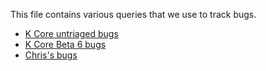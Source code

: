 This file contains various queries that we use to track bugs.

- [K Core untriaged bugs](https://github.com/issues?utf8=%E2%9C%93&q=no%3Amilestone+is%3Aissue+user%3Aaspnet+is%3Aopen+-repo%3Aaspnet%2Frouting+-repo%3Aaspnet%2Fannouncements+-repo%3Aaspnet%2Faspnet-docker+-repo%3Aaspnet%2Ftemplates+-repo%3Aaspnet%2Fmusicstore+-repo%3Aaspnet%2Ftooling+-repo%3Aaspnet%2Ftooling-internal+-repo%3Aaspnet%2Fexternal+-repo%3Aaspnet%2Fmvc+-repo%3Aaspnet%2Frazor+-repo%3Aaspnet%2Fentityframework+-repo%3Aaspnet%2Fidentity+-repo%3Aaspnet%2Fdocs+-repo%3Aaspnet%2Fhome+)
- [K Core Beta 6 bugs](https://github.com/issues?utf8=%E2%9C%93&q=milestone%3A1.0.0-beta6+is%3Aissue+user%3Aaspnet+is%3Aopen+-repo%3Aaspnet%2Frouting+-repo%3Aaspnet%2Fannouncements+-repo%3Aaspnet%2Faspnet-docker+-repo%3Aaspnet%2Ftemplates+-repo%3Aaspnet%2Fmusicstore+-repo%3Aaspnet%2Ftooling+-repo%3Aaspnet%2Ftooling-internal+-repo%3Aaspnet%2Fexternal+-repo%3Aaspnet%2Fmvc+-repo%3Aaspnet%2Frazor+-repo%3Aaspnet%2Fentityframework+-repo%3Aaspnet%2Fidentity+-repo%3Aaspnet%2Fdocs+-repo%3Aaspnet%2Fhome+)
 - [Chris's bugs](https://github.com/issues?utf8=%E2%9C%93&q=is%3Aopen+is%3Aissue+assignee%3ATratcher+milestone%3A1.0.0-beta6)

